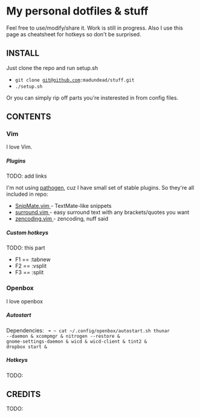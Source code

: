 My personal dotfiles & stuff
============================

Feel free to use/modify/share it.
Work is still in progress.
Also I use this page as cheatsheet for hotkeys so don't be surprised.

INSTALL
-------
Just clone the repo and run setup.sh
* <code>git clone git@github.com:madundead/stuff.git</code>
* <code>./setup.sh</code>

Or you can simply rip off parts you're insterested in from config files.

CONTENTS
--------

### Vim

I love Vim.

##### Plugins

TODO: add links

I'm not using [pathogen](/todo), cuz I have small set of stable plugins. So they're all included in repo:
* [ SnipMate.vim ]() - TextMate-like snippets
* [ surround.vim ]() - easy surround text with any brackets/quotes you want
* [ zencoding.vim ]() - zencoding, nuff said

##### Custom hotkeys

TODO: this part

* F1 == :tabnew
* F2 == :vsplit
* F3 == :split

### Openbox

I love openbox

##### Autostart 

Dependencies:
<code>
➜  ~  cat ~/.config/openbox/autostart.sh 
  thunar --daemon &
  xcompmgr &
  nitrogen --restore &
  gnome-settings-daemon &
  wicd &
  wicd-client &
  tint2 &
  dropbox start &
</code>

##### Hotkeys

TODO:

CREDITS
-------
TODO:
